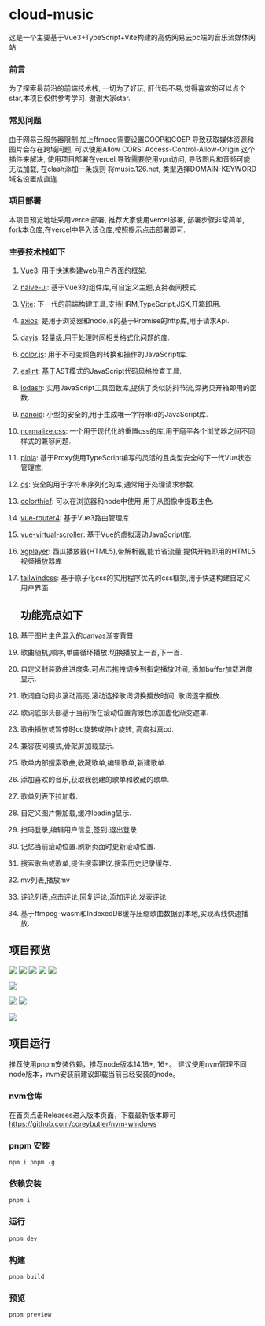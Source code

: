 # cloud-music
这是一个主要基于Vue3+TypeScript+Vite构建的高仿网易云pc端的音乐流媒体网站.

### 前言

为了探索最前沿的前端技术栈, 一切为了好玩, 肝代码不易,觉得喜欢的可以点个star,本项目仅供参考学习.
谢谢大家star.

### 常见问题
由于网易云服务器限制,加上ffmpeg需要设置COOP和COEP 导致获取媒体资源和图片会存在跨域问题, 可以使用Allow CORS: Access-Control-Allow-Origin 这个插件来解决, 使用项目部署在vercel,导致需要使用vpn访问, 导致图片和音频可能无法加载, 在clash添加一条规则 将music.126.net, 类型选择DOMAIN-KEYWORD 域名设置成直连.
### 项目部署

本项目预览地址采用vercel部署, 推荐大家使用vercel部署, 部署步骤非常简单, fork本仓库,在vercel中导入该仓库,按照提示点击部署即可.


### 主要技术栈如下

1. [Vue3](https://vuejs.org/):  用于快速构建web用户界面的框架.

2. [naive-ui](https://www.naiveui.com/zh-CN/light): 基于Vue3的组件库,可自定义主题,支持夜间模式.

3. [Vite](https://vitejs.dev/): 下一代的前端构建工具,支持HRM,TypeScript,JSX,开箱即用.

4. [axios](https://axios-http.com/): 是用于浏览器和node.js的基于Promise的http库,用于请求Api.

5. [dayjs](https://day.js.org/): 轻量级,用于处理时间相关格式化问题的库.

6. [color.js](https://www.npmjs.com/package/color.js): 用于不可变颜色的转换和操作的JavaScript库.

7. [eslint](https://eslint.org/): 基于AST模式的JavaScript代码风格检查工具.

8. [lodash](https://lodash.com/docs/): 实用JavaScript工具函数库,提供了类似防抖节流,深拷贝开箱即用的函数.

9. [nanoid](https://github.com/ai/nanoid/blob/main/README.zh-CN.md): 小型的安全的,用于生成唯一字符串id的JavaScript库.

10. [normalize.css](https://github.com/necolas/normalize.css): 一个用于现代化的重置css的库,用于磨平各个浏览器之间不同样式的兼容问题.

11. [pinia](https://pinia.vuejs.org/): 基于Proxy使用TypeScript编写的灵活的且类型安全的下一代Vue状态管理库.

12. [qs](https://www.npmjs.com/package/qs): 安全的用于字符串序列化的库,通常用于处理请求参数.

13. [colorthief](https://www.npmjs.com/package/colorthief): 可以在浏览器和node中使用,用于从图像中提取主色.

14. [vue-router4](https://router.vuejs.org/zh/introduction.html): 基于Vue3路由管理库

15. [vue-virtual-scroller](https://github.com/Akryum/vue-virtual-scroller): 基于Vue的虚拟滚动JavaScript库.

16. [xgplayer](https://v2.h5player.bytedance.com/): 西瓜播放器(HTML5),带解析器,能节省流量 提供开箱即用的HTML5视频播放器库

17. [tailwindcss](https://tailwindcss.com/): 基于原子化css的实用程序优先的css框架,用于快速构建自定义用户界面.
    
    ## 功能亮点如下

18. 基于图片主色混入的canvas渐变背景

19. 歌曲随机,顺序,单曲循环播放.切换播放上一首,下一首.

20. 自定义封装歌曲进度条,可点击拖拽切换到指定播放时间, 添加buffer加载进度显示.

21. 歌词自动同步滚动高亮,滚动选择歌词切换播放时间, 歌词逐字播放.

22. 歌词底部头部基于当前所在滚动位置背景色添加虚化渐变遮罩.

23. 歌曲播放或暂停时cd旋转或停止旋转, 高度拟真cd.

24. 兼容夜间模式,骨架屏加载显示.

25. 歌单内部搜索歌曲,收藏歌单,编辑歌单,新建歌单.

26. 添加喜欢的音乐,获取我创建的歌单和收藏的歌单.

27. 歌单列表下拉加载.

28. 自定义图片懒加载,缓冲loading显示.

29. 扫码登录,编辑用户信息,签到.退出登录.

30. 记忆当前滚动位置.刷新页面时更新滚动位置.

31. 搜索歌曲或歌单,提供搜索建议.搜索历史记录缓存.

32. mv列表,播放mv

33. 评论列表,点击评论,回复评论,添加评论.发表评论

34. 基于ffmpeg-wasm和IndexedDB缓存压缩歌曲数据到本地,实现离线快速播放.

## 项目预览
![](https://upload-images.jianshu.io/upload_images/24914540-3610a62506e089c7.png?imageMogr2/auto-orient/strip%7CimageView2/2/w/1240)
![](https://upload-images.jianshu.io/upload_images/24914540-f75bd93f493a0630.png?imageMogr2/auto-orient/strip%7CimageView2/2/w/1240)
![](https://upload-images.jianshu.io/upload_images/24914540-3037f3b2061af382.png?imageMogr2/auto-orient/strip%7CimageView2/2/w/1240)
![](https://upload-images.jianshu.io/upload_images/24914540-33da12dc895b574a.png?imageMogr2/auto-orient/strip%7CimageView2/2/w/1240)
![](https://upload-images.jianshu.io/upload_images/24914540-282aa2c065314f7a.png?imageMogr2/auto-orient/strip%7CimageView2/2/w/1240)

![](https://upload-images.jianshu.io/upload_images/24914540-6e666b06fa902d43.png?imageMogr2/auto-orient/strip%7CimageView2/2/w/1240)

![](https://upload-images.jianshu.io/upload_images/24914540-1d77d01057781aaf.png?imageMogr2/auto-orient/strip%7CimageView2/2/w/1240)
![](https://upload-images.jianshu.io/upload_images/20032554-89d3aae105f66885.png?imageMogr2/auto-orient/strip%7CimageView2/2/w/1240)


![](https://upload-images.jianshu.io/upload_images/20032554-e5898c2b509dabea.png?imageMogr2/auto-orient/strip%7CimageView2/2/w/1240)

## 项目运行

推荐使用pnpm安装依赖，推荐node版本14.18+, 16+。
建议使用nvm管理不同node版本，nvm安装前建议卸载当前已经安装的node。

### nvm仓库

在首页点击Releases进入版本页面，下载最新版本即可
https://github.com/coreybutler/nvm-windows

### pnpm 安装

```shell
npm i pnpm -g
```

### 依赖安装

```shell
pnpm i
```

### 运行

```shell
pnpm dev
```

### 构建

```shell
pnpm build
```

### 预览

```shell
pnpm preview
```
